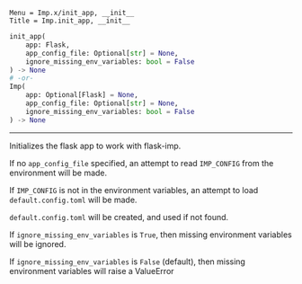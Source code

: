 ```
Menu = Imp.x/init_app, __init__
Title = Imp.init_app, __init__
```

```python
init_app(
    app: Flask,
    app_config_file: Optional[str] = None,
    ignore_missing_env_variables: bool = False
) -> None
# -or- 
Imp(
    app: Optional[Flask] = None,
    app_config_file: Optional[str] = None,
    ignore_missing_env_variables: bool = False
) -> None
```

---

Initializes the flask app to work with flask-imp.

If no `app_config_file` specified, an attempt to read `IMP_CONFIG` from the environment will be made.

If `IMP_CONFIG` is not in the environment variables, an attempt to load `default.config.toml` will be made.

`default.config.toml` will be created, and used if not found.

If `ignore_missing_env_variables` is `True`, then missing environment variables will be ignored.

If `ignore_missing_env_variables` is `False` (default), then missing environment variables will raise a ValueError

